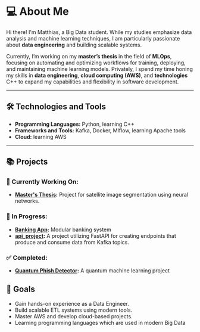 # 💻 About Me
Hi there! I'm Matthias, a Big Data student. While my studies emphasize data analysis and machine learning techniques, I am particularly passionate about **data engineering** and building scalable systems. 

Currently, I’m working on my **master’s thesis** in the field of **MLOps**, focusing on automating and optimizing workflows for training, deploying, and maintaining machine learning models. Privately, I spend my time honing my skills in **data engineering**, **cloud computing (AWS)**, and **technologies** C++ to expand my capabilities and flexibility in software development.

---

## 🛠 Technologies and Tools
- **Programming Languages:** Python, learning C++
- **Frameworks and Tools:** Kafka, Docker, Mlflow, learning Apache tools
- **Cloud:** learning AWS

---

## 📚 Projects

### 🔨 Currently Working On:
- **[Master's Thesis](https://github.com/matix329/NeuralSatSeg):** Project for satellite image segmentation using neural networks.

### 🚧 In Progress:
- **[Banking App](https://github.com/matix329/banking_app):** Modular banking system
- **[api_project](https://github.com/matix329/api_project):** A project utilizing FastAPI for creating endpoints that produce and consume data from Kafka topics.

### ✅ Completed:
- **[Quantum Phish Detector](https://github.com/matix329/quantum-phish-detector):** A quantum machine learning project

## 🎯 Goals
- Gain hands-on experience as a Data Engineer.
- Build scalable ETL systems using modern tools.
- Master AWS and develop cloud-based projects.
- Learning programming languages which are used in modern Big Data

